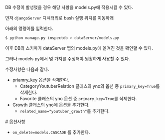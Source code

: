 DB 수정이 발생했을 경우 해당 사항을 models.py에 적용시킬 수 있다.

먼저 `djangoServer` 디렉터리로 bash 실행 위치를 이동하괘

아래의 명령어를 입력한다.

```bash
$ python manage.py inspectdb > dataServer/models.py
```

이후 DB의 스키마가 dataServer 앱의 models.py에 옮겨진 것을 확인할 수 있다.

그러나 models.py에서 몇 가지를 수정해야 원활하게 사용할 수 있다.

수정사항은 다음과 같다.

- priamry_key 옵션을 삭제한다.
  - CategoryYoutuberRelation 클래스의 yno의 옵션 중 `primary_key=True`를 삭제한다.
  - Favorite 클래스의 yno 옵션 중 `primary_key=True`를 삭제한다.
- Growth 클래스의 yno에 옵션을 추가한다.
  - `related_name="youtuber_growth"`를 추가한다.


\# 옵션사항

- `on_delete=models.CASCADE` 를 추가한다.

